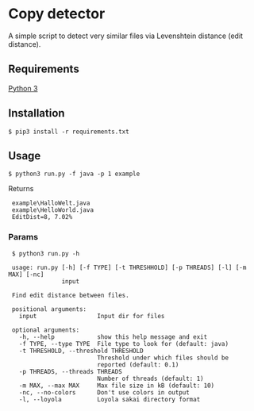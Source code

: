 # Copy detector

A simple script to detect very similar files via Levenshtein distance (edit distance).

## Requirements
[Python 3](https://www.python.org/downloads/)

## Installation
    $ pip3 install -r requirements.txt
    
## Usage

    $ python3 run.py -f java -p 1 example
Returns 

     example\HalloWelt.java
     example\HelloWorld.java
     EditDist=8, 7.02%
     
### Params

     $ python3 run.py -h
     
     usage: run.py [-h] [-f TYPE] [-t THRESHHOLD] [-p THREADS] [-l] [-m MAX] [-nc]  
                   input                                                            
                                                                                    
     Find edit distance between files.                                              
                                                                                    
     positional arguments:                                                          
       input                 Input dir for files                                    
                                                                                    
     optional arguments:                                                            
       -h, --help            show this help message and exit                        
       -f TYPE, --type TYPE  File type to look for (default: java)                  
       -t THRESHOLD, --threshold THRESHOLD                                       
                             Threshold under which files should be      
                             reported (default: 0.1)                                
       -p THREADS, --threads THREADS                                                
                             Number of threads (default: 1)                         
       -m MAX, --max MAX     Max file size in kB (default: 10)                       
       -nc, --no-colors      Don't use colors in output         
       -l, --loyola          Loyola sakai directory format                        

